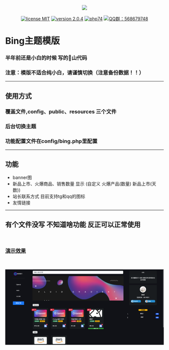 <p align="center"><img src="https://i.loli.net/2020/04/07/nAzjDJlX7oc5qEw.png" width="400"></p>

<p align="center">
<a href="https://opensource.org/licenses/MIT"><img src="https://img.shields.io/badge/license-MIT-blue" alt="license MIT"></a>
<a href="https://github.com/assimon/dujiaoka/releases/tag/2.0.4"><img src="https://img.shields.io/badge/version-2.0.4-red" alt="version 2.0.4"></a>
<a href="https://www.php.net/releases/7_4_0.php"><img src="https://img.shields.io/badge/PHP-7.4-lightgrey" alt="php74"></a>
<a href="https://shang.qq.com/wpa/qunwpa?idkey=37b6b06f7c941dae20dcd5784088905d6461064d7f33478692f0c4215546cee0"><img src="https://img.shields.io/badge/QQ%E7%BE%A4-568679748-green" alt="QQ群：568679748"></a>
</p>

#  Bing主题模版
### 半年前还是小白的时候 写的💩山代码
### 注意：模版不适合纯小白，请谨慎切换（注意备份数据！！）  
---
## 使用方式
### 覆盖文件,config、public、resources 三个文件
### 后台切换主题
### 功能配置文件在config/bing.php里配置
---
## 功能
- banner图
- 新品上市、火爆商品、销售数量 显示 (自定义 火爆产品(数量) 新品上市(天数))
- 站长联系方式 目前支持tg和qq的图标
- 友情链接
---
## 有个文件没写 不知道啥功能 反正可以正常使用
<br>

### [演示效果](https://fk.binglog.vip)

<br>

![1673969107824.jpg](/img/1.png)